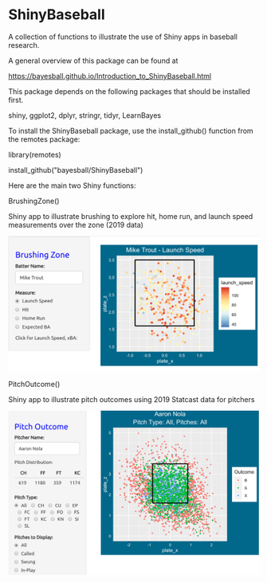 # ShinyBaseball

A collection of functions to illustrate the use of Shiny apps in baseball research.

A general overview of this package can be found at

https://bayesball.github.io/Introduction_to_ShinyBaseball.html

This package depends on the following packages that should be installed first.

shiny, ggplot2, dplyr, stringr, tidyr, LearnBayes

To install the ShinyBaseball package, use the install_github() function from the remotes package:

library(remotes)

install_github("bayesball/ShinyBaseball")

Here are the main two Shiny functions:

BrushingZone()

Shiny app to illustrate brushing to explore hit, home run, and launch speed measurements over the zone (2019 data)

![GitHub Logo](/images/brushingzone.png)

PitchOutcome()

Shiny app to illustrate pitch outcomes using 2019 Statcast data for pitchers

![GitHub Logo](/images/pitchoutcome.png)


